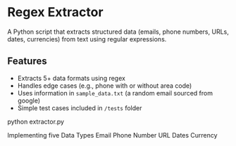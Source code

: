 # Regex Extractor

A Python script that extracts structured data (emails, phone numbers, URLs, dates, currencies) from text using regular expressions.

## Features
- Extracts 5+ data formats using regex
- Handles edge cases (e.g., phone with or without area code)
- Uses information in `sample_data.txt` (a random email sourced from google)
- Simple test cases included in `/tests` folder

python extractor.py

Implementing five Data Types
Email
Phone Number
URL
Dates
Currency
